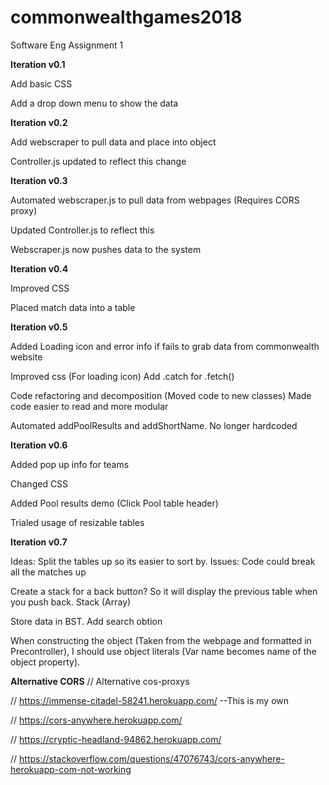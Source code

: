 # commonwealthgames2018
Software Eng Assignment 1


**Iteration v0.1**


Add basic CSS

Add a drop down menu to show the data


**Iteration v0.2**


Add webscraper to pull data and place into object

Controller.js updated to reflect this change


**Iteration v0.3**


Automated webscraper.js to pull data from webpages (Requires CORS proxy)

Updated Controller.js to reflect this

Webscraper.js now pushes data to the system


**Iteration v0.4**


Improved CSS

Placed match data into a table


**Iteration v0.5**


Added Loading icon and error info if fails to grab data from commonwealth website

Improved css (For loading icon)
Add .catch for .fetch()

Code refactoring and decomposition (Moved code to new classes)
Made code easier to read and more modular

Automated addPoolResults and addShortName. No longer hardcoded


**Iteration v0.6**


Added pop up info for teams

Changed CSS

Added Pool results demo (Click Pool table header)

Trialed usage of resizable tables



**Iteration v0.7**


Ideas: Split the tables up so its easier to sort by. Issues: Code could break all the matches up

Create a stack for a back button? So it will display the previous table when you push back. Stack (Array)

Store data in BST. Add search obtion

When constructing the object (Taken from the webpage and formatted in Precontroller), I should use object literals (Var name becomes name of the object property). 


**Alternative CORS**
// Alternative cos-proxys

// https://immense-citadel-58241.herokuapp.com/  --This is my own

// https://cors-anywhere.herokuapp.com/

// https://cryptic-headland-94862.herokuapp.com/

// https://stackoverflow.com/questions/47076743/cors-anywhere-herokuapp-com-not-working

